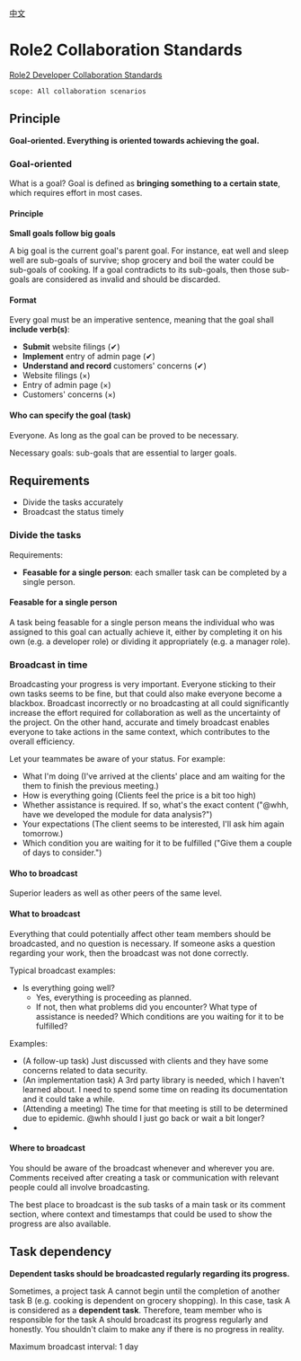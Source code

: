 [中文](./readme.zh.md)

# Role2 Collaboration Standards

[Role2 Developer Collaboration Standards](./developer/index.md)

```text
scope: All collaboration scenarios
```

## Principle

**Goal-oriented. Everything is oriented towards achieving the goal.**

### Goal-oriented

What is a goal? Goal is defined as **bringing something to a certain state**, which requires effort in most cases.

#### Principle

**Small goals follow big goals**

A big goal is the current goal's parent goal. For instance, eat well and sleep well are sub-goals of survive; shop grocery and boil the water could be sub-goals of cooking. If a goal contradicts to its sub-goals, then those sub-goals are considered as invalid and should be discarded.

#### Format

Every goal must be an imperative sentence, meaning that the goal shall **include verb(s)**:

- **Submit** website filings (✔)
- **Implement** entry of admin page (✔)
- **Understand and record** customers' concerns (✔)
- Website filings (×)
- Entry of admin page (×)
- Customers' concerns (×)

#### Who can specify the goal (task)

Everyone. As long as the goal can be proved to be necessary.

Necessary goals: sub-goals that are essential to larger goals.

## Requirements

- Divide the tasks accurately
- Broadcast the status timely

### Divide the tasks

Requirements:

- **Feasable for a single person**: each smaller task can be completed by a single person.

#### Feasable for a single person

A task being feasable for a single person means the individual who was assigned to this goal can actually achieve it, either by completing it on his own (e.g. a developer role) or dividing it appropriately (e.g. a manager role).

### Broadcast in time

Broadcasting your progress is very important. Everyone sticking to their own tasks seems to be fine, but that could also make everyone become a blackbox. Broadcast incorrectly or no broadcasting at all could significantly increase the effort required for collaboration as well as the uncertainty of the project. On the other hand, accurate and timely broadcast enables everyone to take actions in the same context, which contributes to the overall efficiency.

Let your teammates be aware of your status. For example:

- What I'm doing (I've arrived at the clients' place and am waiting for the them to finish the previous meeting.)
- How is everything going (Clients feel the price is a bit too high)
- Whether assistance is required. If so, what's the exact content ("@whh, have we developed the module for data analysis?")
- Your expectations (The client seems to be interested, I'll ask him again tomorrow.)
- Which condition you are waiting for it to be fulfilled ("Give them a couple of days to consider.")

#### Who to broadcast

Superior leaders as well as other peers of the same level.

#### What to broadcast

Everything that could potentially affect other team members should be broadcasted, and no question is necessary. If someone asks a question regarding your work, then the broadcast was not done correctly.

Typical broadcast examples:

- Is everything going well?
  - Yes, everything is proceeding as planned.
  - If not, then what problems did you encounter? What type of assistance is needed? Which conditions are you waiting for it to be fulfilled?

Examples:

- (A follow-up task) Just discussed with clients and they have some concerns related to data security.
- (An implementation task) A 3rd party library is needed, which I haven't learned about. I need to spend some time on reading its documentation and it could take a while.
- (Attending a meeting) The time for that meeting is still to be determined due to epidemic. @whh should I just go back or wait a bit longer?
- 
#### Where to broadcast

You should be aware of the broadcast whenever and wherever you are. Comments received after creating a task or communication with relevant people could all involve broadcasting.

The best place to broadcast is the sub tasks of a main task or its comment section, where context and timestamps that could be used to show the progress are also available.

## Task dependency

**Dependent tasks should be broadcasted regularly regarding its progress.**

Sometimes, a project task A cannot begin until the completion of another task B (e.g. cooking is dependent on grocery shopping). In this case, task A is considered as a **dependent task**. Therefore, team member who is responsible for the task A should broadcast its progress regularly and honestly. You shouldn't claim to make any if there is no progress in reality.

Maximum broadcast interval: 1 day
